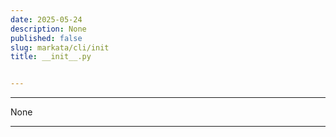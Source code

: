 ```yaml
---
date: 2025-05-24
description: None
published: false
slug: markata/cli/init
title: __init__.py


---
```


---

None

---